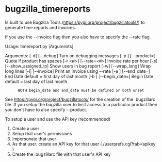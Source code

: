 # bugzilla_timereports

Is built to use Bugzilla Tools (https://pypi.org/project/bugzillatools/) to generate time reports and invoices.

If you use the --invoice flag then you also have to specify the --rate flag. 

Usage:
 timereport.py [Arguments]

Arguments:
  [-d]              [--debug]                    Turn on debugging messages
  [-p <product>]    [--product=<product>]        Quote if product has spaces
  [-r <#>]          [--rate=<#>]                 Invoice rate per hour
  [-s]              [--show_assigned_to]         Show users in bug report
  [-w]              [--wrap_long]                Wrap long lines
  [-i] [--invoice]                               Print an invoice using --rate
  [-e <YYYY-MM-DD>] [--end_date=<YYYY-MM-DD>]    End Date
          default = first day of last month
  [-b <YYYY-MM-DD>] [--begin_date=<YYYY-MM-DD>]  Begin Date
          default = last day of last month
 
          BOTH begin_date and end_date must be defined or both unset


See https://pypi.org/project/bugzillatools/ for the creation of the .bugzillarc file. 
If you setup the bugzilla user to limit access to a particular product then you don't have to 
also specify --product. 

To setup a user and use the API key (recommended)

1. Create a user
2. Setup that user's permissions
3. Impersonate that user
4. As that user. create an API key for that user ( /userprefs.cgi?tab=apikey ) 
5. Create the .bugzillarc file with that user's API key 

